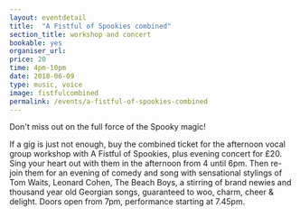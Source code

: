 ```yaml
---
layout: eventdetail
title:  "A Fistful of Spookies combined"
section_title: workshop and concert
bookable: yes
organiser_url:
price: 20
time: 4pm-10pm
date: 2018-06-09
type: music, voice
image: fistfulcombined
permalink: /events/a-fistful-of-spookies-combined
---
```


Don't miss out on the full force of the Spooky magic!


If a gig is just not enough, buy the combined ticket  for the afternoon vocal group workshop with A Fistful of Spookies, plus evening concert for £20. Sing your heart out with them in the afternoon from 4 until 6pm. Then re-join them for an evening of comedy and song with sensational stylings of Tom Waits, Leonard Cohen, The Beach Boys, a stirring of brand newies and thousand year old Georgian songs, guaranteed to woo, charm, cheer & delight. Doors open from 7pm, performance starting at 7.45pm.
